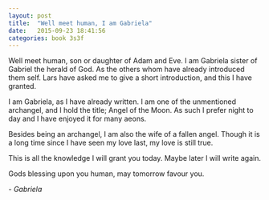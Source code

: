 ```yaml
---
layout: post
title:  "Well meet human, I am Gabriela"
date:   2015-09-23 18:41:56
categories: book 3s3f
---
```


Well meet human, son or daughter of Adam and Eve. I am Gabriela sister of Gabriel the herald of God. As the others whom have already introduced them self. Lars have asked me to give a short introduction, and this I have granted.

I am Gabriela, as I have already written. I am one of the unmentioned archangel, and I hold the title; Angel of the Moon. As such I prefer night to day and I have enjoyed it for many aeons.

Besides being an archangel, I am also the wife of a fallen angel. Though it is a long time since I have seen my love last, my love is still true.

This is all the knowledge I will grant you today. Maybe later I will write again.

Gods blessing upon you human, may tomorrow favour you.

_- Gabriela_
